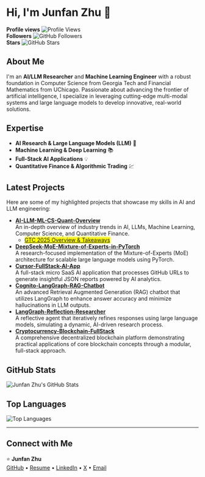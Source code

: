 
# Hi, I'm Junfan Zhu 👋

**Profile views** ![Profile Views](https://komarev.com/ghpvc/?username=junfanz1&color=blue)  
**Followers** ![GitHub Followers](https://img.shields.io/github/followers/junfanz1?style=social)  
**Stars** ![GitHub Stars](https://img.shields.io/github/stars/junfanz1?style=social)

## About Me

I'm an **AI/LLM Researcher** and **Machine Learning Engineer** with a robust foundation in Computer Science from Georgia Tech and Financial Mathematics from UChicago. Passionate about advancing the frontier of artificial intelligence, I specialize in leveraging cutting-edge multi-modal systems and large language models to develop innovative, real-world solutions.

## Expertise

- **AI Research & Large Language Models (LLM)** 🤖
- **Machine Learning & Deep Learning** 📚
- **Full-Stack AI Applications** 💡
- **Quantitative Finance & Algorithmic Trading** 💹

## Latest Projects

Here are some of my highlighted projects that showcase my skills in AI and LLM engineering:

- **[AI-LLM-ML-CS-Quant-Overview](https://github.com/junfanz1/AI-LLM-ML-CS-Quant-Overview)**  
  An in-depth overview of industry trends in AI, LLMs, Machine Learning, Computer Science, and Quantitative Finance.
  - <mark>[GTC 2025 Overview & Takeaways](https://github.com/junfanz1/AI-LLM-ML-CS-Quant-Overview/blob/main/NVIDIA%20GTC/GTC%202025.md)</mark>
- **[DeepSeek-MoE-Mixture-of-Experts-in-PyTorch](https://github.com/junfanz1/MoE-Mixture-of-Experts-in-PyTorch)**  
  A research-focused implementation of the Mixture-of-Experts (MoE) architecture for scalable large language models using PyTorch.
- **[Cursor-FullStack-AI-App](https://github.com/junfanz1/Cursor-FullStack-AI-App)**  
  A full-stack micro SaaS AI application that processes GitHub URLs to generate insightful JSON reports powered by AI analytics.
- **[Cognito-LangGraph-RAG-Chatbot](https://github.com/junfanz1/Cognito-LangGraph-RAG-Chatbot)**  
  An advanced Retrieval Augmented Generation (RAG) chatbot that utilizes LangGraph to enhance answer accuracy and minimize hallucinations in LLM outputs.
- **[LangGraph-Reflection-Researcher](https://github.com/junfanz1/LangGraph-Reflection-Researcher)**  
  A reflective agent that iteratively refines responses using large language models, simulating a dynamic, AI-driven research process.
- **[Cryptocurrency-Blockchain-FullStack](https://github.com/junfanz1/Cryptocurrency-Blockchain-FullStack)**  
  A comprehensive decentralized blockchain platform demonstrating practical applications of core blockchain concepts through a modular, full-stack approach.

## GitHub Stats

![Junfan Zhu's GitHub Stats](https://github-readme-stats.vercel.app/api?username=junfanz1&show_icons=true&theme=default)

## Top Languages

![Top Languages](https://github-readme-stats.vercel.app/api/top-langs/?username=junfanz1&layout=compact&theme=default)

---

## Connect with Me

⭐️ 
**Junfan Zhu**  
[GitHub](https://github.com/junfanz1) • [Resume](https://www.overleaf.com/read/jcgfkzhyfvdv#57139d) • [LinkedIn](https://www.linkedin.com/in/junfan-zhu/) • [X](https://x.com/junfanzhu98) • [Email](mailto:junfanzhu98@gmail.com)

